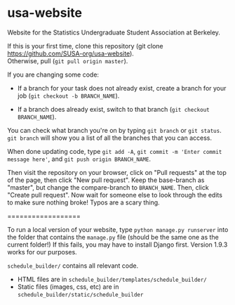 # usa-website
Website for the Statistics Undergraduate Student Association at Berkeley.

If this is your first time, clone this repository (git clone https://github.com/SUSA-org/usa-website).  
Otherwise, pull (``git pull origin master``).

If you are changing some code: 

- If a branch for your task does not already exist, create a branch for your job (``git checkout -b BRANCH_NAME``). 

- If a branch does already exist, switch to that branch (``git checkout BRANCH_NAME``). 

You can check what branch you're on by typing ``git branch`` or ``git status``. ``git branch`` will show you a list of all the branches that you can access.

When done updating code, type ``git add -A``, ``git commit -m 'Enter commit message here'``, and ``git push origin BRANCH_NAME``. 

Then visit the repository on your browser, click on "Pull requests" at the top of the page, then click "New pull request". Keep the base-branch as "master", but change the compare-branch to ``BRANCH_NAME``. Then, click "Create pull request". Now wait for someone else to look through the edits to make sure nothing broke! Typos are a scary thing. 

==================

To run a local version of your website, type ``python manage.py runserver`` into the folder that contains the ``manage.py`` file (should be the same one as the current folder!) If this fails, you may have to install Django first. Version 1.9.3 works for our purposes.

``schedule_builder/`` contains all relevant code.
 - HTML files are in ``schedule_builder/templates/schedule_builder/``
 - Static files (images, css, etc) are in ``schedule_builder/static/schedule_builder``

